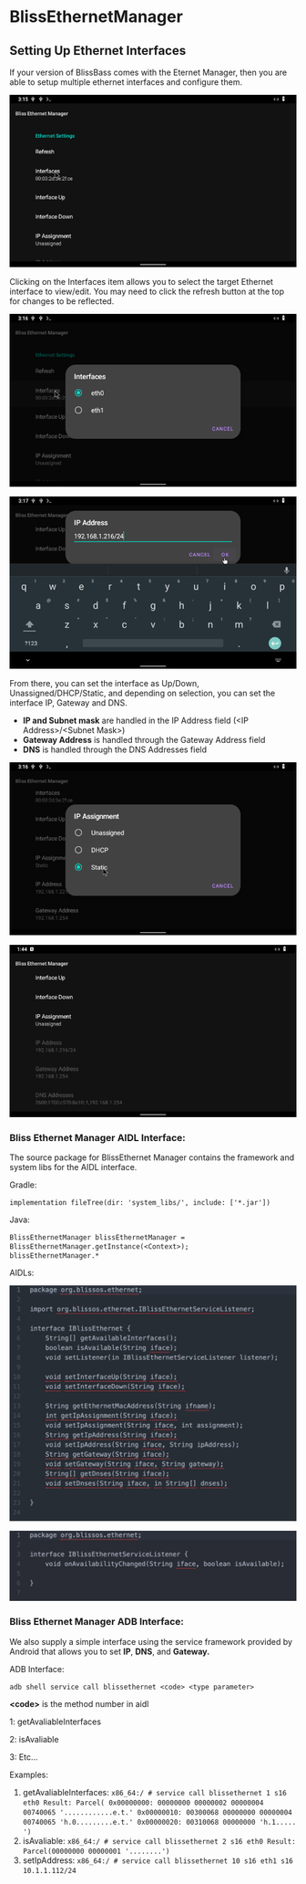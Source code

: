 # BlissEthernetManager

## Setting Up Ethernet Interfaces

If your version of BlissBass comes with the Eternet Manager, then you are able to setup multiple ethernet interfaces and configure them. 


![alt_text](images/image27.png "ethernet settings UI")


Clicking on the Interfaces item allows you to select the target Ethernet interface to view/edit. You may need to click the refresh button at the top for changes to be reflected. 


![alt_text](images/image10.png "ethernet interface selection")


![alt_text](images/image11.png "Setting static ethernet IP")


From there, you can set the interface as Up/Down, Unassigned/DHCP/Static, and depending on selection, you can set the interface IP, Gateway and DNS. 



* **IP and Subnet mask** are handled in the IP Address field (&lt;IP Address>/&lt;Subnet Mask>)
* **Gateway Address** is handled through the Gateway Address field
* **DNS** is handled through the DNS Addresses field


![alt_text](images/image22.png "select ethernet connection type")


![alt_text](images/image28.png "further info and options")


### Bliss Ethernet Manager AIDL Interface:

The source package for BlissEthernet Manager contains the framework and system libs for the AIDL interface. 

Gradle:


```
implementation fileTree(dir: 'system_libs/', include: ['*.jar'])
```


Java: 


```
BlissEthernetManager blissEthernetManager = BlissEthernetManager.getInstance(<Context>); 
blissEthernetManager.*
```


AIDLs:


![alt_text](images/image6.jpg "import and API example")


![alt_text](images/image8.jpg "interface example")



### Bliss Ethernet Manager ADB Interface:

We also supply a simple interface using the service framework provided by Android that allows you to set **IP**, **DNS**, and **Gateway.**

ADB Interface:


```
adb shell service call blissethernet <code> <type parameter>
```


**&lt;code>** is the method number in aidl 

1: getAvaliableInterfaces 

2: isAvaliable 

3: Etc…

Examples:



1. getAvaliableInterfaces: 
   `x86_64:/ # service call blissethernet 1 s16 eth0 Result: Parcel( 0x00000000: 00000000 00000002 00000004 00740065 '............e.t.' 0x00000010: 00300068 00000000 00000004 00740065 'h.0.........e.t.' 0x00000020: 00310068 00000000 'h.1..... ')`
2. isAvaliable:
   `x86_64:/ # service call blissethernet 2 s16 eth0 Result: Parcel(00000000 00000001 '........')`
3. setIpAddress:
   `x86_64:/ # service call blissethernet 10 s16 eth1 s16 10.1.1.112/24`

